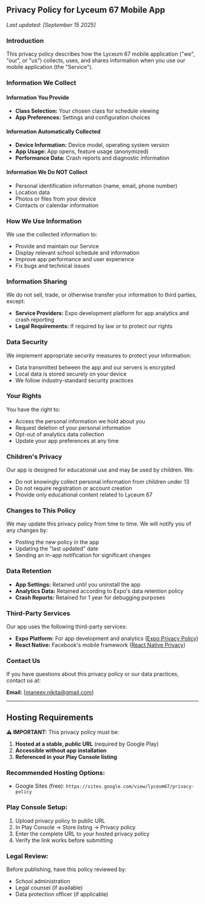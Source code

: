 ## Privacy Policy for Lyceum 67 Mobile App

_Last updated: [September 15 2025]_

### Introduction

This privacy policy describes how the Lyceum 67 mobile application ("we", "our", or "us") collects, uses, and shares information when you use our mobile application (the "Service").

### Information We Collect

#### Information You Provide

- **Class Selection:** Your chosen class for schedule viewing
- **App Preferences:** Settings and configuration choices

#### Information Automatically Collected

- **Device Information:** Device model, operating system version
- **App Usage:** App opens, feature usage (anonymized)
- **Performance Data:** Crash reports and diagnostic information

#### Information We Do NOT Collect

- Personal identification information (name, email, phone number)
- Location data
- Photos or files from your device
- Contacts or calendar information

### How We Use Information

We use the collected information to:

- Provide and maintain our Service
- Display relevant school schedule and information
- Improve app performance and user experience
- Fix bugs and technical issues

### Information Sharing

We do not sell, trade, or otherwise transfer your information to third parties, except:

- **Service Providers:** Expo development platform for app analytics and crash reporting
- **Legal Requirements:** If required by law or to protect our rights

### Data Security

We implement appropriate security measures to protect your information:

- Data transmitted between the app and our servers is encrypted
- Local data is stored securely on your device
- We follow industry-standard security practices

### Your Rights

You have the right to:

- Access the personal information we hold about you
- Request deletion of your personal information
- Opt-out of analytics data collection
- Update your app preferences at any time

### Children's Privacy

Our app is designed for educational use and may be used by children. We:

- Do not knowingly collect personal information from children under 13
- Do not require registration or account creation
- Provide only educational content related to Lyceum 67

### Changes to This Policy

We may update this privacy policy from time to time. We will notify you of any changes by:

- Posting the new policy in the app
- Updating the "last updated" date
- Sending an in-app notification for significant changes

### Data Retention

- **App Settings:** Retained until you uninstall the app
- **Analytics Data:** Retained according to Expo's data retention policy
- **Crash Reports:** Retained for 1 year for debugging purposes

### Third-Party Services

Our app uses the following third-party services:

- **Expo Platform:** For app development and analytics ([Expo Privacy Policy](https://expo.dev/privacy))
- **React Native:** Facebook's mobile framework ([React Native Privacy](https://reactnative.dev/privacy))

### Contact Us

If you have questions about this privacy policy or our data practices, contact us at:

**Email:** [maneev.nikita@gmail.com]

---

## Hosting Requirements

**⚠️ IMPORTANT:** This privacy policy must be:

1. **Hosted at a stable, public URL** (required by Google Play)
2. **Accessible without app installation**
3. **Referenced in your Play Console listing**

### Recommended Hosting Options:

- Google Sites (free): `https://sites.google.com/view/lyceum67/privacy-policy`

### Play Console Setup:

1. Upload privacy policy to public URL
2. In Play Console → Store listing → Privacy policy
3. Enter the complete URL to your hosted privacy policy
4. Verify the link works before submitting

### Legal Review:

Before publishing, have this policy reviewed by:

- School administration
- Legal counsel (if available)
- Data protection officer (if applicable)
